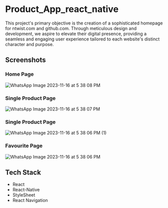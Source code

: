 # Product_App_react_native

This project's primary objective is the creation of a sophisticated homepage for ntwist.com and github.com. Through meticulous design and development, we aspire to elevate their digital presence, providing a seamless and engaging user experience tailored to each website's distinct character and purpose.

## Screenshots

### Home Page
![WhatsApp Image 2023-11-16 at 5 38 08 PM](https://github.com/wave2211/Product_App_react_native/assets/112957348/f891e93b-8d62-44d1-8faa-fcd9d11e0ed8)

### Single Product Page
![WhatsApp Image 2023-11-16 at 5 38 07 PM](https://github.com/wave2211/Product_App_react_native/assets/112957348/a1e32e33-1b59-4a85-9884-aa7c9573b5c6)

### Single Product Page
![WhatsApp Image 2023-11-16 at 5 38 06 PM (1)](https://github.com/wave2211/Product_App_react_native/assets/112957348/f2bef1d4-d6a3-4ad8-891d-bded273fcf0f)

### Favourite Page
![WhatsApp Image 2023-11-16 at 5 38 06 PM](https://github.com/wave2211/Product_App_react_native/assets/112957348/bf2a1761-0eed-48fd-bcdc-8cb5189d991e)


## Tech Stack

- React
- React-Native
- StyleSheet
- React Navigation
